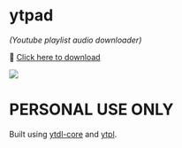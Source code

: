 # ytpad

*(Youtube playlist audio downloader)*

🔰 [Click here to download](https://github.com/Icaruk/ytpad/releases/download/2.0.0/ytpad_2.0.0.exe)


![](https://i.gyazo.com/31840e6eb6fdc50e6c27676fb3a912ab.gif)


# PERSONAL USE ONLY

Built using [ytdl-core](https://www.npmjs.com/package/ytdl-core) and [ytpl](https://www.npmjs.com/package/ytpl).
